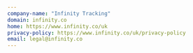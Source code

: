 ```yaml
---
company-name: "Infinity Tracking"
domain: infinity.co
home: https://www.infinity.co/uk
privacy-policy: https://www.infinity.co/uk/privacy-policy
email: legal@infinity.co
---
```




